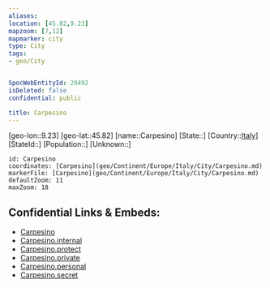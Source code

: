 ```yaml
---
aliases: 
location: [45.82,9.23]
mapzoom: [7,12] 
mapmarker: city 
type: City
tags:
- geo/City


SpocWebEntityId: 29492
isDeleted: false
confidential: public

title: Carpesino
---
```

[geo-lon::9.23]
[geo-lat::45.82]
[name::Carpesino]
[State::]
[Country::[Italy](geo/Continent/Europe/Italy.md)]
[StateId::]
[Population::]
[Unknown::]


```leaflet
id: Carpesino
coordinates: [Carpesino](geo/Continent/Europe/Italy/City/Carpesino.md)
markerFile: [Carpesino](geo/Continent/Europe/Italy/City/Carpesino.md)
defaultZoom: 11 
maxZoom: 18
```


## Confidential Links & Embeds: 
- [Carpesino](../../../../../../_public/geo/Continent/Europe/Italy/City/Carpesino.md) 
- [Carpesino.internal](../../../../../../_internal/geo/Continent/Europe/Italy/City/Carpesino.internal.md) 
- [Carpesino.protect](../../../../../../_protect/geo/Continent/Europe/Italy/City/Carpesino.protect.md) 
- [Carpesino.private](../../../../../../_private/geo/Continent/Europe/Italy/City/Carpesino.private.md) 
- [Carpesino.personal](../../../../../../_personal/geo/Continent/Europe/Italy/City/Carpesino.personal.md) 
- [Carpesino.secret](../../../../../../_secret/geo/Continent/Europe/Italy/City/Carpesino.secret.md) 
